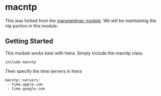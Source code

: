 # macntp

This was forked from the [managedmac module](https://github.com/dayglojesus/managedmac).
We will be maintaining the ntp portion in this module.

## Getting Started
This module works best with hiera. Simply include the macntp class
```
include macntp
```

Then specify the time servers in hiera
```
macntp::servers:
 - time.apple.com
 - time.google.com
```

